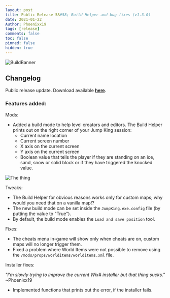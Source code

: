 ```yaml
---
layout: post
title: Public Release 5&#58; Build Helper and bug fixes (v1.3.0)
date: 2021-01-22
Author: Phoenixx19
tags: [release]
comments: false
toc: false
pinned: false
hidden: true
---
```


![BuildBanner](https://github.com/Phoenixx19/JumpKingPlus/raw/master/docs/images/Banner130.png)

## Changelog

Public release update.
Download available [**here**](https://github.com/Phoenixx19/JumpKingPlus/releases/tag/v1.3.0). <!-- more -->

### Features added:
Mods:
- Added a build mode to help level creators and editors. The Build Helper prints out on the right corner of your Jump King session:
    - Current name location
    - Current screen number
    - X axis on the current screen
    - Y axis on the current screen
    - Boolean value that tells the player if they are standing on an ice, sand, snow or solid block or if they have triggered the knocked value.

![The thing](https://github.com/Phoenixx19/JumpKingPlus/raw/master/docs/images/BuildHelper.png)

Tweaks:
- The Build Helper for obvious reasons works only for custom maps; why would you need that on a vanilla map!?
- The new build mode can be set inside the `JumpKing.exe.config` file (by putting the value to "True").
- By default, the build mode enables the `Load and save position` tool.

Fixes:
- The cheats menu in-game will show only when cheats are on, custom maps will no longer trigger them.
- Fixed a problem where World Items were not possible to remove using the `/mods/props/worlditems/worlditems.xml` file.

Installer fixes:

*"I'm slowly trying to improve the current Wix# installer but that thing sucks."* ~Phoenixx19

- Implemented functions that prints out the error, if the installer fails.